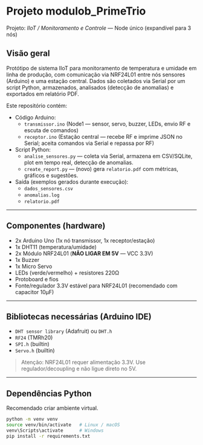 # Projeto modulob_PrimeTrio
 
Projeto: *IIoT / Monitoramento e Controle* — Node único (expandível para 3 nós)

## Visão geral
Protótipo de sistema IIoT para monitoramento de temperatura e umidade em linha de produção, com comunicação via NRF24L01 entre nós sensores (Arduino) e uma estação central. Dados são coletados via Serial por um script Python, armazenados, analisados (detecção de anomalias) e exportados em relatório PDF.

Este repositório contém:
- Código Arduino:
  - `transmissor.ino` (Node1 — sensor, servo, buzzer, LEDs, envio RF e escuta de comandos)
  - `receptor.ino` (Estação central — recebe RF e imprime JSON no Serial; aceita comandos via Serial e repassa por RF)
- Script Python:
  - `analise_sensores.py` — coleta via Serial, armazena em CSV/SQLite, plot em tempo real, detecção de anomalias.
  - `create_report.py` — (novo) gera `relatorio.pdf` com métricas, gráficos e sugestões.
- Saída (exemplos gerados durante execução):
  - `dados_sensores.csv`
  - `anomalias.log`
  - `relatorio.pdf`

---

## Componentes (hardware)
- 2x Arduino Uno (1x nó transmissor, 1x receptor/estação)
- 1x DHT11 (temperatura/umidade)
- 2x Módulo NRF24L01 (**NÃO LIGAR EM 5V** — VCC 3.3V)
- 1x Buzzer
- 1x Micro Servo
- LEDs (verde/vermelho) + resistores 220Ω
- Protoboard e fios
- Fonte/regulador 3.3V estável para NRF24L01 (recomendado com capacitor 10µF)

---

## Bibliotecas necessárias (Arduino IDE)
- `DHT sensor library` (Adafruit) ou `DHT.h`
- `RF24` (TMRh20)
- `SPI.h` (builtin)
- `Servo.h` (builtin)

> Atenção: NRF24L01 requer alimentação 3.3V. Use regulador/decoupling e não ligue direto no 5V.

---

## Dependências Python
Recomendado criar ambiente virtual.

```bash
python -m venv venv
source venv/bin/activate   # Linux / macOS
venv\Scripts\activate      # Windows
pip install -r requirements.txt
